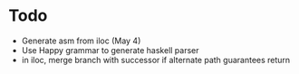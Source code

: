 # Todo
- Generate asm from iloc (May 4)
- Use Happy grammar to generate haskell parser
- in iloc, merge branch with successor if alternate path guarantees return
